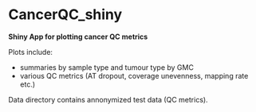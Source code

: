 # CancerQC_shiny
**Shiny App for plotting cancer QC metrics**

Plots include:
- summaries by sample type and tumour type by GMC  
- various QC metrics (AT dropout, coverage unevenness, mapping rate etc.)  

Data directory contains annonymized test data (QC metrics).  




